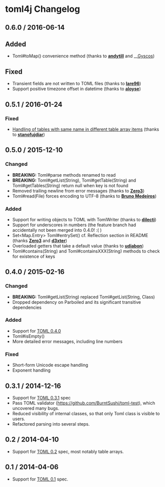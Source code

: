 # toml4j Changelog

## 0.6.0 / 2016-06-14

## Added

* Toml#toMap() convenience method (thanks to __[andytill](https://github.com/andytill)__ and __[Gyscos](https://github.com/Gyscos)) 

## Fixed

* Transient fields are not written to TOML files (thanks to __[lare96](https://github.com/lare96)__)
* Support positive timezone offset in datetime (thanks to __[aloyse](https://github.com/aloyse)__)

## 0.5.1 / 2016-01-24

### Fixed

* [Handling of tables with same name in different table array items](https://github.com/mwanji/toml4j/issues/26) (thanks to __[stanofujdiar](https://github.com/stanofujdiar)__)

## 0.5.0 / 2015-12-10

### Changed

* __BREAKING:__ Toml#parse methods renamed to read
* __BREAKING:__ Toml#getList(String), Toml#getTable(String) and Toml#getTables(String) return null when key is not found
* Removed trailing newline from error messages (thanks to __[Zero3](https://github.com/Zero3)__)
* Toml#read(File) forces encoding to UTF-8 (thanks to __[Bruno Medeiros](https://github.com/bruno-medeiros)__)

### Added

* Support for writing objects to TOML with TomlWriter (thanks to __[dilecti](https://github.com/dilecti)__)
* Support for underscores in numbers (the feature branch had accidentally not been merged into 0.4.0! :( )
* Set<Map.Entry> Toml#entrySet() cf. Reflection section in README (thanks __[Zero3](https://github.com/Zero3)__ and __[d3xter](https://github.com/d3xter)__)
* Overloaded getters that take a default value (thanks to __[udiabon](https://github.com/udiabon)__)
* Toml#contains(String) and Toml#containsXXX(String) methods to check for existence of keys

## 0.4.0 / 2015-02-16

### Changed

* __BREAKING:__ Toml#getList(String) replaced Toml#getList(String, Class) 
* Dropped dependency on Parboiled and its significant transitive dependencies

### Added

* Support for [TOML 0.4.0](https://github.com/toml-lang/toml/blob/master/versions/en/toml-v0.4.0.md)
* Toml#isEmpty()
* More detailed error messages, including line numbers

### Fixed

* Short-form Unicode escape handling
* Exponent handling

## 0.3.1 / 2014-12-16
* Support for [TOML 0.3.1](https://github.com/toml-lang/toml/tree/v0.3.1) spec
* Pass TOML validator (https://github.com/BurntSushi/toml-test), which uncovered many bugs.
* Reduced visibility of internal classes, so that only Toml class is visible to users.
* Refactored parsing into several steps.

## 0.2 / 2014-04-10
* Support for [TOML 0.2](https://github.com/toml-lang/toml/tree/v0.2.0) spec, most notably table arrays.

## 0.1 / 2014-04-06
* Support for [TOML 0.1](https://github.com/toml-lang/toml/tree/v0.1.0) spec.
